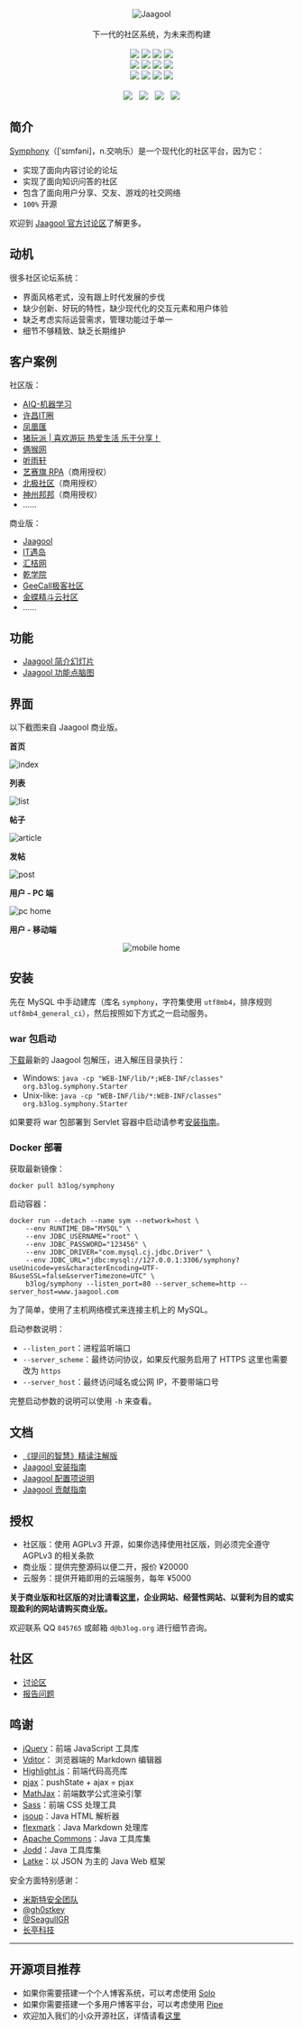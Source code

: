 <p align = "center">
<img alt="Jaagool" src="https://user-images.githubusercontent.com/873584/52320309-9555a100-2a09-11e9-9252-f04dc47b0a31.png">
<br><br>
下一代的社区系统，为未来而构建
<br><br>
<a title="Build Status" target="_blank" href="https://travis-ci.org/b3log/symphony"><img src="https://img.shields.io/travis/b3log/symphony.svg?style=flat-square"></a>
<a title="Code Size" target="_blank" href="http://www.jaagool.com"><img src="https://img.shields.io/github/languages/code-size/b3log/symphony.svg?style=flat-square"></a>
<a title="AGPLv3" target="_blank" href="https://www.gnu.org/licenses/agpl-3.0.txt"><img src="http://img.shields.io/badge/license-AGPLv3-orange.svg?style=flat-square"></a>
<a title="Releases" target="_blank" href="http://www.jaagool.com/releases"><img src="https://img.shields.io/github/release/b3log/symphony.svg?style=flat-square"></a>
<br>
<a title="Release Date" target="_blank" href="http://www.jaagool.com/releases"><img src="https://img.shields.io/github/release-date/b3log/symphony.svg?style=flat-square&color=99CCFF"></a>
<a title="Downloads" target="_blank" href="http://www.jaagool.com/releases"><img src="https://img.shields.io/github/downloads/b3log/symphony/total.svg?style=flat-square"></a>
<a title="Docker Pulls" target="_blank" href="https://hub.docker.com/r/b3log/symphony"><img src="https://img.shields.io/docker/pulls/b3log/symphony.svg?style=flat-square&color=blueviolet"></a>
<a title="Docker Image Size" target="_blank" href="https://hub.docker.com/r/b3log/symphony"><img src="https://img.shields.io/microbadger/image-size/b3log/symphony.svg?style=flat-square&color=ff96b4"></a>
<br>
<a title="GitHub Commits" target="_blank" href="http://www.jaagool.com/commits/master"><img src="https://img.shields.io/github/commit-activity/m/b3log/symphony.svg?style=flat-square"></a>
<a title="Last Commit" target="_blank" href="http://www.jaagool.com/commits/master"><img src="https://img.shields.io/github/last-commit/b3log/symphony.svg?style=flat-square&color=FF9900"></a>
<a title="GitHub Pull Requests" target="_blank" href="http://www.jaagool.com/pulls"><img src="https://img.shields.io/github/issues-pr-closed/b3log/symphony.svg?style=flat-square&color=FF9966"></a>
<a title="Hits" target="_blank" href="https://github.com/b3log/hits"><img src="https://hits.b3log.org/b3log/symphony.svg"></a>
<br><br>
<a title="GitHub Watchers" target="_blank" href="http://www.jaagool.com/watchers"><img src="https://img.shields.io/github/watchers/b3log/symphony.svg?label=Watchers&style=social"></a>&nbsp;&nbsp;
<a title="GitHub Stars" target="_blank" href="http://www.jaagool.com/stargazers"><img src="https://img.shields.io/github/stars/b3log/symphony.svg?label=Stars&style=social"></a>&nbsp;&nbsp;
<a title="GitHub Forks" target="_blank" href="http://www.jaagool.com/network/members"><img src="https://img.shields.io/github/forks/b3log/symphony.svg?label=Forks&style=social"></a>&nbsp;&nbsp;
<a title="Author GitHub Followers" target="_blank" href="https://github.com/88250"><img src="https://img.shields.io/github/followers/88250.svg?label=Followers&style=social"></a>
</p>

## 简介

[Symphony](https://sym.b3log.org)（[ˈsɪmfəni]，n.交响乐）是一个现代化的社区平台，因为它：

* 实现了面向内容讨论的论坛
* 实现了面向知识问答的社区
* 包含了面向用户分享、交友、游戏的社交网络
* `100%` 开源

欢迎到 [Jaagool 官方讨论区](https://hacpai.com/tag/sym)了解更多。

## 动机

很多社区论坛系统：

* 界面风格老式，没有跟上时代发展的步伐
* 缺少创新、好玩的特性，缺少现代化的交互元素和用户体验
* 缺乏考虑实际运营需求，管理功能过于单一
* 细节不够精致、缺乏长期维护 

## 客户案例

社区版：

* [AIQ-机器学习](http://www.6aiq.com)
* [许昌IT圈](http://www.xcitq.com)
* [凤凰匯](https://www.fengd.com)
* [猪玩派 | 喜欢游玩  热爱生活  乐于分享！](http://pigplay.net)
* [俩猴网](http://www.xfx77.cn)
* [听雨轩](http://nucode.cn)
* [艺赛旗 RPA](http://support.i-search.com.cn)（商用授权）
* [北极社区](https://begeek.bwae.org)（商用授权）
* [神州邦邦](https://c.shenzhoubb.com)（商用授权）
* ......

商业版：

* [Jaagool](https://hacpai.com)
* [IT遇岛](https://www.ityudao.com)
* [汇桔网](https://bbs.wtoip.com)
* [乾学院](http://c.raqsoft.com.cn)
* [GeeCall极客社区](http://geecall.com)
* [金蝶精斗云社区](https://cs.jdy.com)
* ......

## 功能

* [Jaagool 简介幻灯片](https://sym.b3log.org/syme-intro.pptx)
* [Jaagool 功能点脑图](http://naotu.baidu.com/file/cd31354ac9abc047569c73c560a5a913?token=b9750ae13f39ef9a)

## 界面

以下截图来自 Jaagool 商业版。

**首页**

![index](https://user-images.githubusercontent.com/970828/56900939-96a6df00-6ac9-11e9-8ccd-11c632f20506.png)

**列表**

![list](https://user-images.githubusercontent.com/970828/56901344-89d6bb00-6aca-11e9-8123-ba71866b0427.png)

**帖子**

![article](https://user-images.githubusercontent.com/970828/56900937-960e4880-6ac9-11e9-9044-4ed88d073892.png)

**发帖**

![post](https://user-images.githubusercontent.com/970828/56900946-973f7580-6ac9-11e9-93e4-2c195952e427.png)

**用户 - PC 端**

![pc home](https://user-images.githubusercontent.com/970828/56903351-b7256800-6ace-11e9-8ca8-3152d79e78b5.png)

**用户 - 移动端**

<p align="center">
    <img src="https://user-images.githubusercontent.com/970828/56901849-a1fb0a00-6acb-11e9-86f0-4f0a22ef6fca.png" alt="mobile home">
</p>

## 安装

先在 MySQL 中手动建库（库名 `symphony`，字符集使用 `utf8mb4`，排序规则 `utf8mb4_general_ci`），然后按照如下方式之一启动服务。

### war 包启动

[下载](http://www.jaagool.com/releases)最新的 Jaagool 包解压，进入解压目录执行：

* Windows: `java -cp "WEB-INF/lib/*;WEB-INF/classes" org.b3log.symphony.Starter`
* Unix-like: `java -cp "WEB-INF/lib/*:WEB-INF/classes" org.b3log.symphony.Starter`

如果要将 war 包部署到 Servlet 容器中启动请参考[安装指南](https://hacpai.com/article/1486188905847)。

### Docker 部署

获取最新镜像：

```shell
docker pull b3log/symphony
```

启动容器：

```shell
docker run --detach --name sym --network=host \
    --env RUNTIME_DB="MYSQL" \
    --env JDBC_USERNAME="root" \
    --env JDBC_PASSWORD="123456" \
    --env JDBC_DRIVER="com.mysql.cj.jdbc.Driver" \
    --env JDBC_URL="jdbc:mysql://127.0.0.1:3306/symphony?useUnicode=yes&characterEncoding=UTF-8&useSSL=false&serverTimezone=UTC" \
    b3log/symphony --listen_port=80 --server_scheme=http --server_host=www.jaagool.com 
```
为了简单，使用了主机网络模式来连接主机上的 MySQL。
 
启动参数说明：

* `--listen_port`：进程监听端口
* `--server_scheme`：最终访问协议，如果反代服务启用了 HTTPS 这里也需要改为 `https`
* `--server_host`：最终访问域名或公网 IP，不要带端口号

完整启动参数的说明可以使用 `-h` 来查看。

## 文档

* [《提问的智慧》精读注解版](https://hacpai.com/article/1536377163156)
* [Jaagool 安装指南](https://hacpai.com/article/1486188905847)
* [Jaagool 配置项说明](https://hacpai.com/article/1524715380797)
* [Jaagool 贡献指南](http://www.jaagool.com/blob/master/CONTRIBUTING.md)

## 授权

* 社区版：使用 AGPLv3 开源，如果你选择使用社区版，则必须完全遵守 AGPLv3 的相关条款
* 商业版：提供完整源码以便二开，报价 ¥20000
* 云服务：提供开箱即用的云端服务，每年 ¥5000

**关于商业版和社区版的对比请看[这里](https://hacpai.com/article/1500543226433)，企业网站、经营性网站、以营利为目的或实现盈利的网站请购买商业版。**

欢迎联系 QQ `845765` 或邮箱 `d@b3log.org` 进行细节咨询。

## 社区

* [讨论区](https://hacpai.com/tag/sym)
* [报告问题](http://www.jaagool.com/issues/new/choose)

## 鸣谢

* [jQuery](https://github.com/jquery/jquery)：前端 JavaScript 工具库
* [Vditor](https://github.com/b3log/vditor)： 浏览器端的 Markdown 编辑器
* [Highlight.js](https://github.com/isagalaev/highlight.js)：前端代码高亮库
* [pjax](https://github.com/defunkt/jquery-pjax)：pushState + ajax = pjax
* [MathJax](https://github.com/mathjax/MathJax)：前端数学公式渲染引擎
* [Sass](http://sass-lang.com)：前端 CSS 处理工具
* [jsoup](https://github.com/jhy/jsoup)：Java HTML 解析器
* [flexmark](https://github.com/vsch/flexmark-java)：Java Markdown 处理库
* [Apache Commons](http://commons.apache.org)：Java 工具库集
* [Jodd](https://github.com/oblac/jodd)：Java 工具库集
* [Latke](https://github.com/b3log/latke)：以 JSON 为主的 Java Web 框架

安全方面特别感谢：

* [米斯特安全团队](http://www.hi-ourlife.com)
* [@gh0stkey](https://github.com/gh0stkey)
* [@SeagullGR](https://github.com/SeagullGR)
* [长亭科技](https://www.chaitin.cn)

---

## 开源项目推荐

* 如果你需要搭建一个个人博客系统，可以考虑使用 [Solo](https://github.com/b3log/solo)
* 如果你需要搭建一个多用户博客平台，可以考虑使用 [Pipe](https://github.com/b3log/pipe)
* 欢迎加入我们的小众开源社区，详情请看[这里](https://hacpai.com/article/1463025124998)

